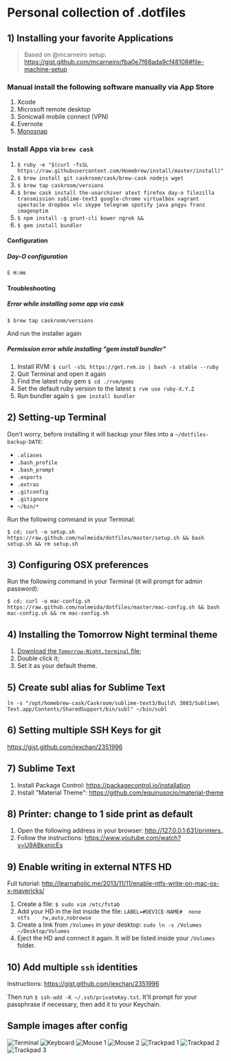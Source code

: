 # Personal collection of .dotfiles

## 1) Installing your favorite Applications

> Based on @mcarneiro setup: https://gist.github.com/mcarneiro/fba0e7f68ada9cf48108#file-machine-setup

### Manual install the following software manually via App Store

1. Xcode
2. Microsoft remote desktop
3. Sonicwall mobile connect (VPN)
4. Evernote
5. [Monosnap](http://monosnap.com/welcome)

### Install Apps via `brew cask`

1. `$ ruby -e "$(curl -fsSL https://raw.githubusercontent.com/Homebrew/install/master/install)"`
2. `$ brew install git caskroom/cask/brew-cask nodejs wget`
3. `$ brew tap caskroom/versions`
4. `$ brew cask install the-unarchiver atext firefox day-o filezilla transmission sublime-text3 google-chrome virtualbox vagrant spectacle dropbox vlc skype telegram spotify java pngyu franz imageoptim`
4. `$ npm install -g grunt-cli bower ngrok &&`
6. `$ gem install bundler`

#### Configuration

##### Day-O configuration
	E H:mm

#### Troubleshooting

##### Error while installing some app via cask
	$ brew tap caskroom/versions
And run the installer again

##### Permission error while installing "gem install bundler"
1. Install RVM: `$ curl -sSL https://get.rvm.io | bash -s stable --ruby`
2. Quit Terminal and open it again
3. Find the latest ruby gem `$ cd ./rvm/gems`
4. Set the default ruby version to the latest `$ rvm use ruby-X.Y.Z`
5. Run bundler again `$ gem install bundler`

## 2) Setting-up Terminal 

Don't worry, before installing it will backup your files into a `~/dotfiles-backup-DATE`:
 * `.aliases`
 * `.bash_profile`
 * `.bash_prompt`
 * `.exports`
 * `.extras`
 * `.gitconfig`
 * `.gitignore`
 * `~/bin/*`

Run the following command in your Terminal:

    $ cd; curl -o setup.sh https://raw.github.com/nalmeida/dotfiles/master/setup.sh && bash setup.sh && rm setup.sh

## 3) Configuring OSX preferences

Run the following command in your Terminal (it will prompt for admin password):

    $ cd; curl -o mac-config.sh https://raw.github.com/nalmeida/dotfiles/master/mac-config.sh && bash mac-config.sh && rm mac-config.sh


## 4) Installing the Tomorrow Night terminal theme

1. [Download the `Tomorrow-Night.terminal` file](https://raw.github.com/nalmeida/dotfiles/master/Tomorrow-Night.terminal);
2. Double click it;
3. Set it as your default theme.

## 5) Create subl alias for Sublime Text

`ln -s "/opt/homebrew-cask/Caskroom/sublime-text3/Build\ 3083/Sublime\ Text.app/Contents/SharedSupport/bin/subl" ~/bin/subl`

## 6) Setting multiple SSH Keys for git

https://gist.github.com/jexchan/2351996

## 7) Sublime Text 

1. Install Package Control: https://packagecontrol.io/installation
2. Install "Material Theme": https://github.com/equinusocio/material-theme

## 8) Printer: change to 1 side print as default

1. Open the following address in your browser: http://127.0.0.1:631/printers_
2. Follow the instructions: https://www.youtube.com/watch?v=U9ABkxnicEs

## 9) Enable writing in external NTFS HD 

Full tutorial: http://learnaholic.me/2013/11/11/enable-ntfs-write-on-mac-os-x-mavericks/

1. Create a file: `$ sudo vim /etc/fstab`
2. Add your HD in the list inside the file: `LABEL=#DEVICE-NAME#  none    ntfs    rw,auto,nobrowse`
3. Create a link from `/Volumes` in your desktop: `sudo ln -s /Volumes ~/Desktop/Volumes`
4. Eject the HD and connect it again. It will be listed inside your `/Volumes` folder.

## 10) Add multiple `ssh` identities

Instructions: https://gist.github.com/jexchan/2351996

Then run `$ ssh-add -K ~/.ssh/privateKey.txt`. It'll prompt for your passphrase if necessary, then add it to your Keychain.

## Sample images after config

![Terminal](https://raw.github.com/nalmeida/dotfiles/master/sample.png)
![Keyboard](https://raw.github.com/nalmeida/dotfiles/master/keyboard.png)
![Mouse 1](https://raw.github.com/nalmeida/dotfiles/master/mouse-1.png)
![Mouse 2](https://raw.github.com/nalmeida/dotfiles/master/mouse-2.png)
![Trackpad 1](https://raw.github.com/nalmeida/dotfiles/master/trackpad-1.png)
![Trackpad 2](https://raw.github.com/nalmeida/dotfiles/master/trackpad-2.png)
![Trackpad 3](https://raw.github.com/nalmeida/dotfiles/master/trackpad-3.png)


